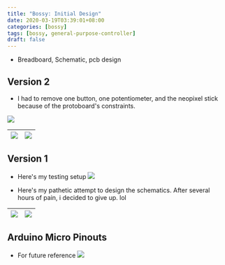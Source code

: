 ```yaml
---
title: "Bossy: Initial Design"
date: 2020-03-19T03:39:01+08:00
categories: [bossy]
tags: [bossy, general-purpose-controller]
draft: false
---
```



- Breadboard, Schematic, pcb design

## Version 2
- I had to remove one button, one potentiometer, and the neopixel stick because of the protoboard's constraints.

![](/robotics-blog/v2-layout.png)

|![](/robotics-blog/v2-wip-1.JPG)|![](/robotics-blog/v2-wip-2.JPG)|
| ---------- | ---------- |

## Version 1

- Here's my testing setup
![](/robotics-blog/v1-breadboard.png)

- Here's my pathetic attempt to design the schematics. After several hours of pain, i decided to give up. lol

|![](/robotics-blog/v1-messy-pcb.png)|![](/robotics-blog/v1-messy-schematic.png)|
| ---------- | ---------- |

## Arduino Micro Pinouts
- For future reference
![](/robotics-blog/arduino-micro.png)

